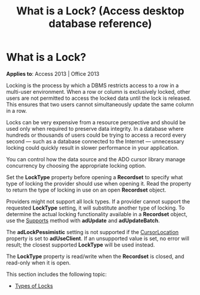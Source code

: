 ﻿---
title: What is a Lock? (Access desktop database reference)
TOCTitle: What is a Lock?
ms:assetid: 9ddc3198-1531-1d8f-153d-fc79847e388a
ms:mtpsurl: https://msdn.microsoft.com/library/JJ249721(v=office.15)
ms:contentKeyID: 48546636
ms.date: 09/18/2015
mtps_version: v=office.15
---

# What is a Lock?


**Applies to**: Access 2013 | Office 2013

Locking is the process by which a DBMS restricts access to a row in a multi-user environment. When a row or column is exclusively locked, other users are not permitted to access the locked data until the lock is released. This ensures that two users cannot simultaneously update the same column in a row.

Locks can be very expensive from a resource perspective and should be used only when required to preserve data integrity. In a database where hundreds or thousands of users could be trying to access a record every second — such as a database connected to the Internet — unnecessary locking could quickly result in slower performance in your application.

You can control how the data source and the ADO cursor library manage concurrency by choosing the appropriate locking option.

Set the **LockType** property before opening a **Recordset** to specify what type of locking the provider should use when opening it. Read the property to return the type of locking in use on an open **Recordset** object.

Providers might not support all lock types. If a provider cannot support the requested **LockType** setting, it will substitute another type of locking. To determine the actual locking functionality available in a **Recordset** object, use the [Supports](supports-method-ado.md) method with **adUpdate** and **adUpdateBatch**.

The **adLockPessimistic** setting is not supported if the [CursorLocation](cursorlocation-property-ado.md) property is set to **adUseClient**. If an unsupported value is set, no error will result; the closest supported **LockType** will be used instead.

The **LockType** property is read/write when the **Recordset** is closed, and read-only when it is open.

This section includes the following topic:

- [Types of Locks](types-of-locks.md)

